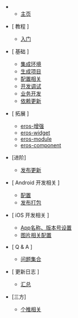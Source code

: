 - 
	- [主页](/zh-cn/)

- [ 教程 ]
	- [入门](/zh-cn/tutorial_newcomer)

- [ 基础 ]
	- [集成环境](/zh-cn/base_env)
	- [生成项目](/zh-cn/base_init)
	- [配置相关](/zh-cn/base_config)
	- [开发调试](/zh-cn/base_debug)
	- [业务开发](/zh-cn/base_dev)
	- [依赖更新](/zh-cn/base_dependencies)
	

- [ 拓展 ]
	- [eros-增强](/zh-cn/base_extend)
	- [eros-widget](/zh-cn/eros_widget)
	- [eros-module](/zh-cn/eros_sdk_module)
	- [eros-component](/zh-cn/eros_sdk_component)

- [进阶]
	- [发布更新](/zh-cn/advanced_diff)

- [ Android 开发相关 ]
	- [配置](/zh-cn/android_config)
	- [发布打包](/zh-cn/android_pack)

- [ iOS 开发相关 ]
	- [App名称、版本号设置](/zh-cn/ios_config)
	- [图片相关配置](/zh-cn/ios_image)

- [ Q & A ]
	- [问题集合](/zh-cn/QA)

- [ 更新日志 ]
	- [汇总](/zh-cn/update_log_all)
	<!-- - [eros-ios-sdk](/zh-cn/update_log_ios) -->
	<!-- - [eros-android-sdk](/zh-cn/update_log_android) -->
	<!-- - [eros-cli](/zh-cn/update_log_cli) -->
	<!-- - [eros-publish](/zh-cn/update_log_publish) -->
- [三方]
	- [个推相关](/zh-cn/3d_getui)

